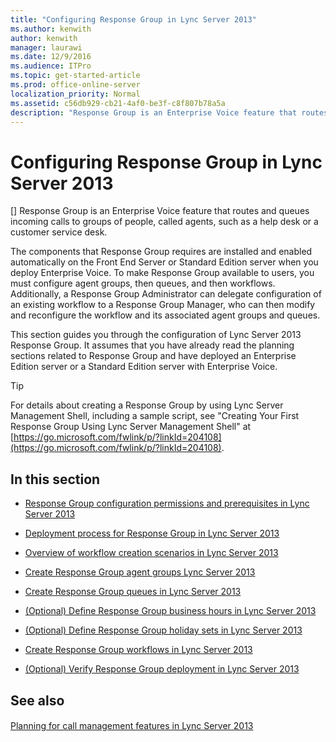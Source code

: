 ```yaml
---
title: "Configuring Response Group in Lync Server 2013"
ms.author: kenwith
author: kenwith
manager: laurawi
ms.date: 12/9/2016
ms.audience: ITPro
ms.topic: get-started-article
ms.prod: office-online-server
localization_priority: Normal
ms.assetid: c56db929-cb21-4af0-be3f-c8f807b78a5a
description: "Response Group is an Enterprise Voice feature that routes and queues incoming calls to groups of people, called agents, such as a help desk or a customer service desk."
---
```


# Configuring Response Group in Lync Server 2013
[]
Response Group is an Enterprise Voice feature that routes and queues incoming calls to groups of people, called agents, such as a help desk or a customer service desk.
  
The components that Response Group requires are installed and enabled automatically on the Front End Server or Standard Edition server when you deploy Enterprise Voice. To make Response Group available to users, you must configure agent groups, then queues, and then workflows. Additionally, a Response Group Administrator can delegate configuration of an existing workflow to a Response Group Manager, who can then modify and reconfigure the workflow and its associated agent groups and queues.
  
This section guides you through the configuration of Lync Server 2013 Response Group. It assumes that you have already read the planning sections related to Response Group and have deployed an Enterprise Edition server or a Standard Edition server with Enterprise Voice.
  
> [!TIP]
> For details about creating a Response Group by using Lync Server Management Shell, including a sample script, see "Creating Your First Response Group Using Lync Server Management Shell" at [https://go.microsoft.com/fwlink/p/?linkId=204108](https://go.microsoft.com/fwlink/p/?linkId=204108). 
  
## In this section

- [Response Group configuration permissions and prerequisites in Lync Server 2013](response-group-configuration-permissions-and-prerequisites.md)
    
- [Deployment process for Response Group in Lync Server 2013](deployment-process-for-response-group.md)
    
- [Overview of workflow creation scenarios in Lync Server 2013](overview-of-workflow-creation-scenarios.md)
    
- [Create Response Group agent groups Lync Server 2013](create-response-group-agent-groups.md)
    
- [Create Response Group queues in Lync Server 2013](create-response-group-queues.md)
    
- [(Optional) Define Response Group business hours in Lync Server 2013](optional-define-response-group-business-hours.md)
    
- [(Optional) Define Response Group holiday sets in Lync Server 2013](optional-define-response-group-holiday-sets.md)
    
- [Create Response Group workflows in Lync Server 2013](create-response-group-workflows.md)
    
- [(Optional) Verify Response Group deployment in Lync Server 2013](optional-verify-response-group-deployment.md)
    
## See also

#### 

[Planning for call management features in Lync Server 2013](planning-for-call-management-features.md)

